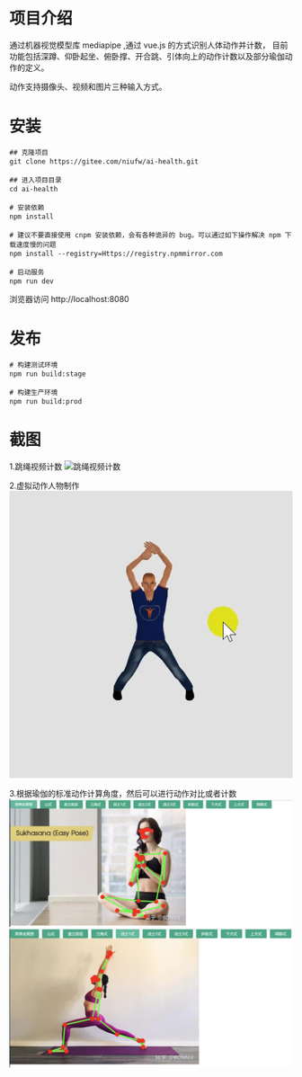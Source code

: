 # 项目介绍

通过机器视觉模型库 mediapipe ,通过 vue.js 的方式识别人体动作并计数，
目前功能包括深蹲、仰卧起坐、俯卧撑、开合跳、引体向上的动作计数以及部分瑜伽动作的定义。

动作支持摄像头、视频和图片三种输入方式。

# 安装

```
## 克隆项目
git clone https://gitee.com/niufw/ai-health.git

## 进入项目目录
cd ai-health

# 安装依赖
npm install

# 建议不要直接使用 cnpm 安装依赖，会有各种诡异的 bug。可以通过如下操作解决 npm 下载速度慢的问题
npm install --registry=Https://registry.npmmirror.com

# 启动服务
npm run dev
```

浏览器访问 http://localhost:8080

# 发布

```
# 构建测试环境
npm run build:stage

# 构建生产环境
npm run build:prod
```

# 截图

1.跳绳视频计数
![跳绳视频计数](./public/rope.gif)

2.虚拟动作人物制作
![虚拟动作人物制作](./public/virtual.gif)

3.根据瑜伽的标准动作计算角度，然后可以进行动作对比或者计数
![简单](./public/simple.png)
![战士 1 式](./public/souldger.png)
